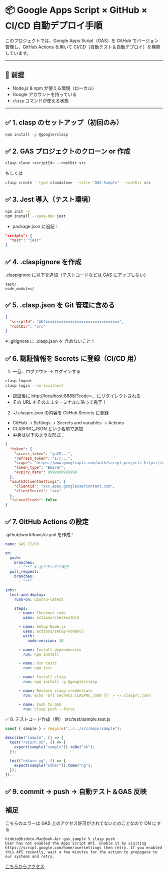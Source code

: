 # 📦 Google Apps Script × GitHub × CI/CD 自動デプロイ手順

このプロジェクトでは、Google Apps Script（GAS）を GitHub でバージョン管理し、GitHub Actions を用いて CI/CD（自動テスト＆自動デプロイ）を構築しています。

---

## 🔧 前提

- Node.js & npm が使える環境（ローカル）
- Google アカウントを持っている
- `clasp` コマンドが使える状態

---

## ✅ 1. clasp のセットアップ（初回のみ）

```bash
npm install -g @google/clasp
```

## ✅ 2. GAS プロジェクトのクローン or 作成

```bash
clasp clone <scriptId> --rootDir src
```

もしくは

```bash
clasp create --type standalone --title "GAS Sample" --rootDir src
```

## ✅ 3. Jest 導入（テスト環境）

```bash
npm init -y
npm install --save-dev jest
```

- package.json に追記：

```json
"scripts": {
  "test": "jest"
}
```

## ✅ 4. .claspignore を作成

.claspignore に以下を追加（テストコードなどは GAS にアップしない）

```text
test/
node_modules/
```

## ✅ 5. .clasp.json を Git 管理に含める

```json
{
  "scriptId": "AKfxxxxxxxxxxxxxxxxxxxxxxxxxxxxxxxxx",
  "rootDir": "src"
}
```

※ .gitignore に .clasp.json を 含めないこと！

## ✅ 6. 認証情報を Secrets に登録（CI/CD 用）

1. 一旦、ログアウト → ログインする

```bash
clasp logout
clasp login --no-localhost
```

- 認証後に http://localhost:8888/?code=... にリダイレクトされる
- その URL をそのままターミナルに貼って完了！

2. ~/.clasprc.json の内容を GitHub Secrets に登録

- GitHub → Settings → Secrets and variables → Actions
- CLASPRC_JSON という名前で追加
- 中身は以下のような形式：

```json
{
  "token": {
    "access_token": "ya29...",
    "refresh_token": "1//...",
    "scope": "https://www.googleapis.com/auth/script.projects https://www.googleapis.com/auth/script.deployments",
    "token_type": "Bearer",
    "expiry_date": 9999999999999
  },
  "oauth2ClientSettings": {
    "clientId": "xxx.apps.googleusercontent.com",
    "clientSecret": "xxx"
  },
  "isLocalCreds": false
}
```

## ✅ 7. GitHub Actions の設定

.github/workflows/ci.yml を作成：

```yml
name: GAS CI/CD

on:
  push:
    branches:
      - "**" # 全ブランチで実行
  pull_request:
    branches:
      - "**"

jobs:
  test-and-deploy:
    runs-on: ubuntu-latest

    steps:
      - name: Checkout code
        uses: actions/checkout@v3

      - name: Setup Node.js
        uses: actions/setup-node@v3
        with:
          node-version: 18

      - name: Install dependencies
        run: npm install

      - name: Run tests
        run: npm test

      - name: Install clasp
        run: npm install -g @google/clasp

      - name: Restore clasp credentials
        run: echo '${{ secrets.CLASPRC_JSON }}' > ~/.clasprc.json

      - name: Push to GAS
        run: clasp push --force
```

✅ 8. テストコード作成（例）
src/test/sample.test.js

```javascript
const { sample } = require("../../src/main/sample");

describe("sample", () => {
  test("return ok", () => {
    expect(sample("sample")).toBe("ok");
  });

  test("return ng", () => {
    expect(sample("other")).toBe("ng");
  });
});
```

## ✅ 9. commit → push → 自動テスト＆GAS 反映

## 補足

こちらのエラーは GAS 上のアクセス許可がされてないとのことなので ON にする

```text
hideto@hideto-MacBook-Air gas_sample % clasp push
User has not enabled the Apps Script API. Enable it by visiting https://script.google.com/home/usersettings then retry. If you enabled this API recently, wait a few minutes for the action to propagate to our systems and retry.
```

[こちらからアクセス](https://script.google.com/home/usersettings)
